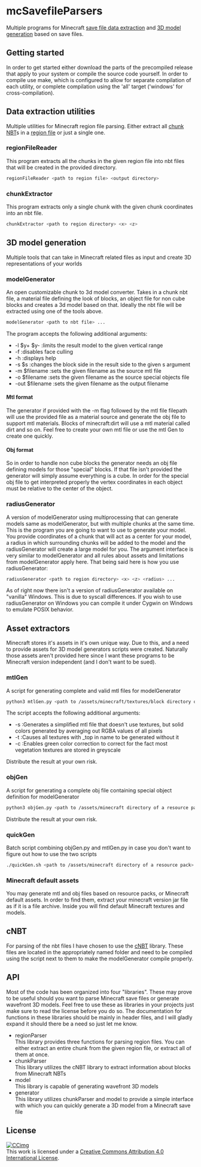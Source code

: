 # mcSavefileParsers

Multiple programs for Minecraft [save file data extraction](#data-extraction-utilities) and [3D model generation](#3d-model-generation) based on save files.  

## Getting started

In order to get started either download the parts of the precompiled release that apply to your system or compile the source code yourself.
In order to compile use make, which is configured to allow for separate compilation of each utility, or complete compilation using the 'all' target ('windows' for cross-compilation).

## Data extraction utilities

Multiple utilities for Minecraft region file parsing.
Either extract all [chunk NBT](https://minecraft.fandom.com/wiki/Chunk_format)s in a [region file](https://minecraft.fandom.com/wiki/Region_file_format) or just a single one.

### regionFileReader

This program extracts all the chunks in the given region file into nbt files that will be created in the provided directory.

```Bash
regionFileReader <path to region file> <output directory>
```

### chunkExtractor

This program extracts only a single chunk with the given chunk coordinates into an nbt file.

```Bash
chunkExtractor <path to region directory> <x> <z>
```

## 3D model generation

Multiple tools that can take in Minecraft related files as input and create 3D representations of your worlds

### modelGenerator

An open customizable chunk to 3d model converter.
Takes in a chunk nbt file, a material file defining the look of blocks, an object file for non cube blocks and creates a 3d model based on that.
Ideally the nbt file will be extracted using one of the tools above.

```Bash
modelGenerator <path to nbt file> ...
```

The program accepts the following additional arguments:

- -l $y+ $y- :limits the result model to the given vertical range
- -f :disables face culling
- -h :displays help
- -s $s :changes the block side in the result side to the given s argument
- -m $filename :sets the given filename as the source mtl file
- -o $filename :sets the given filename as the source special objects file
- -out $filename :sets the given filename as the output filename

#### Mtl format

The generator if provided with the -m flag followed by the mtl file filepath will use the provided file as a material source and generate the obj file to support mtl materials. Blocks of minecraft:dirt will use a mtl material called dirt and so on. Feel free to create your own mtl file or use the mtl Gen to create one quickly.

#### Obj format

So in order to handle non cube blocks the generator needs an obj file defining models for those "special" blocks.
If that file isn't provided the generator will simply assume everything is a cube.
In order for the special obj file to get interpreted properly the vertex coordinates in each object must be relative to the center of the object.

### radiusGenerator

A version of modelGenerator using multiprocessing that can generate models same as modelGenerator, but with multiple chunks at the same time.
This is the program you are going to want to use to generate your model.
You provide coordinates of a chunk that will act as a center for your model, a radius in which surrounding chunks will be added to the model and the radiusGenerator will create a large model for you.
The argument interface is very similar to modelGenerator and all rules about assets and limitations from modelGenerator apply here.
That being said here is how you use radiusGenerator:

```Bash
radiusGenerator <path to region directory> <x> <z> <radius> ...
```

As of right now there isn't a version of radiusGenerator available on "vanilla" Windows.
This is due to syscall differences.
If you wish to use radiusGenerator on Windows you can compile it under Cygwin on Windows to emulate POSIX behavior.

## Asset extractors

Minecraft stores it's assets in it's own unique way.
Due to this, and a need to provide assets for 3D model generators scripts were created.
Naturally those assets aren't provided here since I want these programs to be Minecraft version independent (and I don't want to be sued).

### mtlGen

A script for generating complete and valid mtl files for modelGenerator

```Bash
python3 mtlGen.py <path to /assets/minecraft/textures/block directory of a resource pack> ...
```

The script accepts the following additional arguments:

- -s :Generates a simplified mtl file that doesn't use textures, but solid colors generated by averaging out RGBA values of all pixels
- -t :Causes all textures with _top in name to be generated without it
- -c :Enables green color correction to correct for the fact most vegetation textures are stored in greyscale

Distribute the result at your own risk.

### objGen

A script for generating a complete obj file containing special object definition for modelGenerator

```Bash
python3 objGen.py <path to /assets/minecraft directory of a resource pack>
```

Distribute the result at your own risk.

### quickGen

Batch script combining objGen.py and mtlGen.py in case you don't want to figure out how to use the two scripts

```Bash
./quickGen.sh <path to /assets/minecraft directory of a resource pack>
```

### Minecraft default assets

You may generate mtl and obj files based on resource packs, or Minecraft default assets.
In order to find them, extract your minecraft version jar file as if it is a file archive.
Inside you will find default Minecraft textures and models.

## cNBT

For parsing of the nbt files I have chosen to use the [cNBT](https://github.com/chmod222/cNBT/tree/master) library. These files are located in the appropriately named folder and need to be compiled using the script next to them to make the modelGenerator compile properly.

## API

Most of the code has been organized into four "libraries".
These may prove to be useful should you want to parse Minecraft save files or generate wavefront 3D models.
Feel free to use these as libraries in your projects just make sure to read the license before you do so.
The documentation for functions in these libraries should be mainly in header files, and I will gladly expand it should there be a need so just let me know.

- regionParser  
    This library provides three functions for parsing region files.
    You can either extract an entire chunk from the given region file, or extract all of them at once.
- chunkParser  
    This library utilizes the cNBT library to extract information about blocks from Minecraft NBTs
- model  
    This library is capable of generating wavefront 3D models
- generator  
    This library utilizes chunkParser and model to provide a simple interface with which you can quickly generate a 3D model from a Minecraft save file

## License

[![CCimg](https://i.creativecommons.org/l/by/4.0/88x31.png)](http://creativecommons.org/licenses/by/4.0/)  
This work is licensed under a [Creative Commons Attribution 4.0 International License](http://creativecommons.org/licenses/by/4.0/).  
